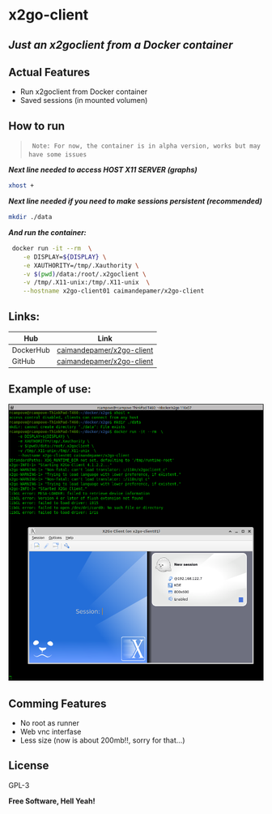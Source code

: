 # x2go-client
## _Just an x2goclient from a Docker container_

## Actual Features
 - Run x2goclient from Docker container
 - Saved sessions (in mounted volumen)

## How to run
>` Note: For now, the container is in alpha version, works but may have some issues`

**_Next line needed to access HOST X11 SERVER (graphs)_**
```bash
xhost +
```
**_Next line needed if you need to make sessions persistent (recommended)_**
```bash
mkdir ./data
```

**_And run the container:_**
```bash
 docker run -it --rm  \
    -e DISPLAY=${DISPLAY} \
    -e XAUTHORITY=/tmp/.Xauthority \
    -v $(pwd)/data:/root/.x2goclient \
    -v /tmp/.X11-unix:/tmp/.X11-unix  \
    --hostname x2go-client01 caimandepamer/x2go-client
```


## Links:

| Hub | Link |
| ------ | ------ |
| DockerHub | [caimandepamer/x2go-client][lnkDk] |
| GitHub | [ caimandepamer/x2go-client][lkGh] |

[lnkDk]: <https://hub.docker.com/r/caimandepamer/x2go-client>
[lkGh]: <https://github.com/caimandepamer/x2go-client>


## Example of use:

![demo01](https://raw.githubusercontent.com/caimandepamer/x2go-client/main/LP_Selection_069.png)



## Comming Features
 - No root as runner
 - Web vnc interfase
 - Less size (now is about 200mb!!, sorry for that...)


## License

GPL-3

**Free Software, Hell Yeah!**



